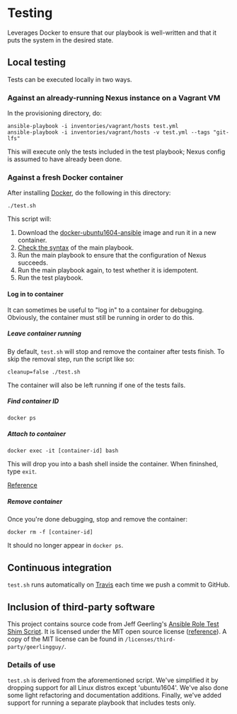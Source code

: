 # Testing

Leverages Docker to ensure that our playbook is well-written and that it puts the system in the desired state.

## Local testing

Tests can be executed locally in two ways.

### Against an already-running Nexus instance on a Vagrant VM

In the provisioning directory, do:
```
ansible-playbook -i inventories/vagrant/hosts test.yml
ansible-playbook -i inventories/vagrant/hosts -v test.yml --tags "git-lfs"
```

This will execute only the tests included in the test playbook; Nexus config is assumed to have already been done.

### Against a fresh Docker container

After installing [Docker](https://www.docker.com/), do the following in this directory:
```
./test.sh
```

This script will:

1. Download the [docker-ubuntu1604-ansible](https://hub.docker.com/r/geerlingguy/docker-ubuntu1604-ansible/) image
   and run it in a new container.
1. [Check the syntax](https://ansible-tips-and-tricks.readthedocs.io/en/latest/ansible/commands/#check-for-bad-syntax)
   of the main playbook.
1. Run the main playbook to ensure that the configuration of Nexus succeeds.
1. Run the main playbook again, to test whether it is idempotent.
1. Run the test playbook.

#### Log in to container

It can sometimes be useful to "log in" to a container for debugging. Obviously, the container must still be running
in order to do this.

##### Leave container running

By default, `test.sh` will stop and remove the container after tests finish.
To skip the removal step, run the script like so:
```
cleanup=false ./test.sh
```
The container will also be left running if one of the tests fails.

##### Find container ID

```
docker ps
```

##### Attach to container

```
docker exec -it [container-id] bash
```

This will drop you into a bash shell inside the container. When fininshed, type `exit`.

[Reference](https://stackoverflow.com/a/26496854/3874643)

##### Remove container

Once you're done debugging, stop and remove the container:
 ```
 docker rm -f [container-id]
 ```
It should no longer appear in `docker ps`.

## Continuous integration

`test.sh` runs automatically on [Travis](https://travis-ci.org/cwardgar/nexus-IaC) each time we push a commit to GitHub.

## Inclusion of third-party software

This project contains source code from Jeff Geerling's
[Ansible Role Test Shim Script](https://gist.github.com/geerlingguy/73ef1e5ee45d8694570f334be385e181/).
It is licensed under the MIT open source license ([reference](
https://gist.github.com/geerlingguy/73ef1e5ee45d8694570f334be385e181/#gistcomment-2129169)).
A copy of the MIT license can be found in `/licenses/third-party/geerlingguy/`.

### Details of use

`test.sh` is derived from the aforementioned script. We've simplified it by dropping support for all Linux distros
except 'ubuntu1604'. We've also done some light refactoring and documentation additions. Finally, we've added
support for running a separate playbook that includes tests only.
